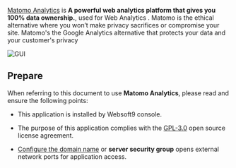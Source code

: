 [Matomo Analytics](https://matomo.org/) is **A powerful web analytics platform that gives you 100% data ownership.**, used for Web Analytics . Matomo is the ethical alternative where you won’t make privacy sacrifices or compromise your site. Matomo's the Google Analytics alternative that protects your data and your customer's privacy


![GUI](https://libs.websoft9.com/Websoft9/DocsPicture/zh/matomo/matomo-show-websoft9.png)


## Prepare

When referring to this document to use **Matomo Analytics**, please read and ensure the following points:

- This application is installed by Websoft9 console.

- The purpose of this application complies with the [GPL-3.0](https://opensource.org/licenses/GPL-3.0) open source license agreement.

- [Configure the domain name](./domain-set) or **server security group** opens external network ports for application access.